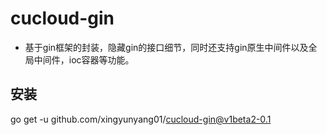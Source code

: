 # cucloud-gin
* 基于gin框架的封装，隐藏gin的接口细节，同时还支持gin原生中间件以及全局中间件，ioc容器等功能。

## 安装
go get -u github.com/xingyunyang01/cucloud-gin@v1beta2-0.1
